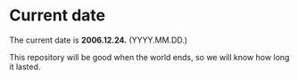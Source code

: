 # Current date

The current date is **2006.12.24.** (YYYY.MM.DD.)

This repository will be good when the world ends, so we will know how long it lasted.